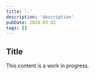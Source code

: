 ```yaml
---
title: '-'
description: 'description'
pubDate: 2024-03-02
tags: []
---
```


## Title

This content is a work in progress.
